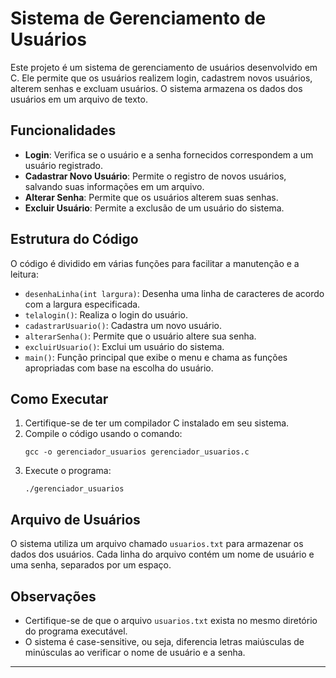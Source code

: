 # Sistema de Gerenciamento de Usuários

Este projeto é um sistema de gerenciamento de usuários desenvolvido em C. Ele permite que os usuários realizem login, cadastrem novos usuários, alterem senhas e excluam usuários. O sistema armazena os dados dos usuários em um arquivo de texto.

## Funcionalidades

- **Login**: Verifica se o usuário e a senha fornecidos correspondem a um usuário registrado.
- **Cadastrar Novo Usuário**: Permite o registro de novos usuários, salvando suas informações em um arquivo.
- **Alterar Senha**: Permite que os usuários alterem suas senhas.
- **Excluir Usuário**: Permite a exclusão de um usuário do sistema.

## Estrutura do Código

O código é dividido em várias funções para facilitar a manutenção e a leitura:

- `desenhaLinha(int largura)`: Desenha uma linha de caracteres de acordo com a largura especificada.
- `telalogin()`: Realiza o login do usuário.
- `cadastrarUsuario()`: Cadastra um novo usuário.
- `alterarSenha()`: Permite que o usuário altere sua senha.
- `excluirUsuario()`: Exclui um usuário do sistema.
- `main()`: Função principal que exibe o menu e chama as funções apropriadas com base na escolha do usuário.

## Como Executar

1. Certifique-se de ter um compilador C instalado em seu sistema.
2. Compile o código usando o comando:
   ```
   gcc -o gerenciador_usuarios gerenciador_usuarios.c
   ```
3. Execute o programa:
   ```
   ./gerenciador_usuarios
   ```

## Arquivo de Usuários

O sistema utiliza um arquivo chamado `usuarios.txt` para armazenar os dados dos usuários. Cada linha do arquivo contém um nome de usuário e uma senha, separados por um espaço.

## Observações

- Certifique-se de que o arquivo `usuarios.txt` exista no mesmo diretório do programa executável.
- O sistema é case-sensitive, ou seja, diferencia letras maiúsculas de minúsculas ao verificar o nome de usuário e a senha.

---
